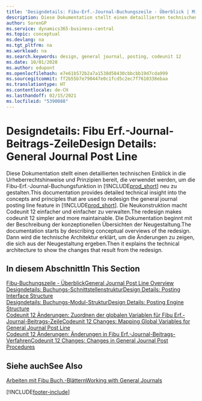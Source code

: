 ```yaml
---
title: 'Designdetails: Fibu-Erf.-Journal-Buchungszeile - Überblick | Microsoft Docs'
description: Diese Dokumentation stellt einen detaillierten technischen Einblick in die Urheberrechtshinweise und Prinzipien bereit, die verwendet werden, um die Finanzbuchhaltungs-Buchungsfunktion in Business Central neu zu gestalten.
author: SorenGP
ms.service: dynamics365-business-central
ms.topic: conceptual
ms.devlang: na
ms.tgt_pltfrm: na
ms.workload: na
ms.search.keywords: design, general journal, posting, codeunit 12
ms.date: 10/01/2020
ms.author: edupont
ms.openlocfilehash: e7e61b572b2a7a1538d58430cbbcbb19d7cda999
ms.sourcegitcommit: ff2b55b7e790447e0c1fcd5c2ec7f7610338ebaa
ms.translationtype: HT
ms.contentlocale: de-CH
ms.lasthandoff: 02/15/2021
ms.locfileid: "5390088"
---
```

# <a name="design-details-general-journal-post-line"></a><span data-ttu-id="7f83c-103">Designdetails: Fibu Erf.-Journal-Beitrags-Zeile</span><span class="sxs-lookup"><span data-stu-id="7f83c-103">Design Details: General Journal Post Line</span></span>
<span data-ttu-id="7f83c-104">Diese Dokumentation stellt einen detaillierten technischen Einblick in die Urheberrechtshinweise und Prinzipien bereit, die verwendet werden, um die Fibu-Erf.-Journal-Buchungsfunktion in [!INCLUDE[prod_short](includes/prod_short.md)] neu zu gestalten.</span><span class="sxs-lookup"><span data-stu-id="7f83c-104">This documentation provides detailed technical insight into the concepts and principles that are used to redesign the general journal posting line feature in [!INCLUDE[prod_short](includes/prod_short.md)].</span></span> <span data-ttu-id="7f83c-105">Die Neukonstruktion macht Codeunit 12 einfacher und einfacher zu verwalten.</span><span class="sxs-lookup"><span data-stu-id="7f83c-105">The redesign makes codeunit 12 simpler and more maintainable.</span></span> <span data-ttu-id="7f83c-106">Die Dokumentation beginnt mit der Beschreibung der konzeptionellen Übersichten der Neugestaltung.</span><span class="sxs-lookup"><span data-stu-id="7f83c-106">The documentation starts by describing conceptual overviews of the redesign.</span></span> <span data-ttu-id="7f83c-107">Dann wird die technische Architektur erklärt, um die Änderungen zu zeigen, die sich aus der Neugestaltung ergeben.</span><span class="sxs-lookup"><span data-stu-id="7f83c-107">Then it explains the technical architecture to show the changes that result from the redesign.</span></span>  

## <a name="in-this-section"></a><span data-ttu-id="7f83c-108">In diesem Abschnitt</span><span class="sxs-lookup"><span data-stu-id="7f83c-108">In This Section</span></span>  
[<span data-ttu-id="7f83c-109">Fibu-Buchungszeile - Überblick</span><span class="sxs-lookup"><span data-stu-id="7f83c-109">General Journal Post Line Overview</span></span>](design-details-general-journal-post-line-overview.md)  
[<span data-ttu-id="7f83c-110">Designdetails: Buchungs-Schnittstellenstruktur</span><span class="sxs-lookup"><span data-stu-id="7f83c-110">Design Details: Posting Interface Structure</span></span>](design-details-posting-interface-structure.md)  
[<span data-ttu-id="7f83c-111">Designdetails: Buchungs-Modul-Struktur</span><span class="sxs-lookup"><span data-stu-id="7f83c-111">Design Details: Posting Engine Structure</span></span>](design-details-posting-engine-structure.md)  
[<span data-ttu-id="7f83c-112">Codeunit 12 Änderungen: Zuordnen der globalen Variablen für Fibu Erf.-Journal-Beitrags-Zeile</span><span class="sxs-lookup"><span data-stu-id="7f83c-112">Codeunit 12 Changes: Mapping Global Variables for General Journal Post Line</span></span>](design-details-codeunit-12-changes-mapping-global-variables-for-general-journal-post-line.md)  
[<span data-ttu-id="7f83c-113">Codeunit 12 Änderungen: Änderungen in Fibu Erf.-Journal-Beitrags-Verfahren</span><span class="sxs-lookup"><span data-stu-id="7f83c-113">Codeunit 12 Changes: Changes in General Journal Post Procedures</span></span>](design-details-codeunit-12-changes-changes-in-general-journal-post-procedures.md)  

## <a name="see-also"></a><span data-ttu-id="7f83c-114">Siehe auch</span><span class="sxs-lookup"><span data-stu-id="7f83c-114">See Also</span></span>  
[<span data-ttu-id="7f83c-115">Arbeiten mit Fibu Buch.-Blättern</span><span class="sxs-lookup"><span data-stu-id="7f83c-115">Working with General Journals</span></span>](ui-work-general-journals.md)


[!INCLUDE[footer-include](includes/footer-banner.md)]